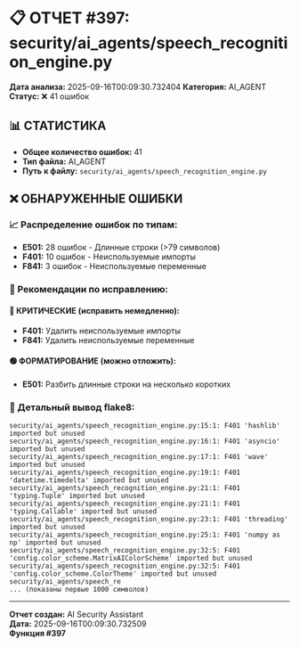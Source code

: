 # 📋 ОТЧЕТ #397: security/ai_agents/speech_recognition_engine.py

**Дата анализа:** 2025-09-16T00:09:30.732404
**Категория:** AI_AGENT
**Статус:** ❌ 41 ошибок

## 📊 СТАТИСТИКА

- **Общее количество ошибок:** 41
- **Тип файла:** AI_AGENT
- **Путь к файлу:** `security/ai_agents/speech_recognition_engine.py`

## ❌ ОБНАРУЖЕННЫЕ ОШИБКИ

### 📈 Распределение ошибок по типам:

- **E501:** 28 ошибок - Длинные строки (>79 символов)
- **F401:** 10 ошибок - Неиспользуемые импорты
- **F841:** 3 ошибок - Неиспользуемые переменные

### 🎯 Рекомендации по исправлению:

#### 🔴 КРИТИЧЕСКИЕ (исправить немедленно):
- **F401:** Удалить неиспользуемые импорты
- **F841:** Удалить неиспользуемые переменные

#### 🟢 ФОРМАТИРОВАНИЕ (можно отложить):
- **E501:** Разбить длинные строки на несколько коротких

### 📝 Детальный вывод flake8:

```
security/ai_agents/speech_recognition_engine.py:15:1: F401 'hashlib' imported but unused
security/ai_agents/speech_recognition_engine.py:16:1: F401 'asyncio' imported but unused
security/ai_agents/speech_recognition_engine.py:17:1: F401 'wave' imported but unused
security/ai_agents/speech_recognition_engine.py:19:1: F401 'datetime.timedelta' imported but unused
security/ai_agents/speech_recognition_engine.py:21:1: F401 'typing.Tuple' imported but unused
security/ai_agents/speech_recognition_engine.py:21:1: F401 'typing.Callable' imported but unused
security/ai_agents/speech_recognition_engine.py:23:1: F401 'threading' imported but unused
security/ai_agents/speech_recognition_engine.py:25:1: F401 'numpy as np' imported but unused
security/ai_agents/speech_recognition_engine.py:32:5: F401 'config.color_scheme.MatrixAIColorScheme' imported but unused
security/ai_agents/speech_recognition_engine.py:32:5: F401 'config.color_scheme.ColorTheme' imported but unused
security/ai_agents/speech_re
... (показаны первые 1000 символов)
```

---
**Отчет создан:** AI Security Assistant  
**Дата:** 2025-09-16T00:09:30.732509  
**Функция #397**
